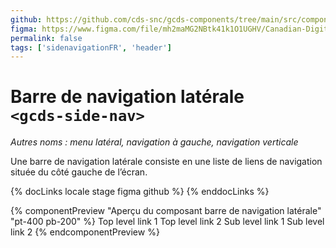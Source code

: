 ```yaml
---
github: https://github.com/cds-snc/gcds-components/tree/main/src/components/gcds-side-navigation
figma: https://www.figma.com/file/mh2maMG2NBtk41k1O1UGHV/Canadian-Digital-Service%E2%80%A8---GC-Design-System?type=design&node-id=5633-11428&mode=design&t=4ltBpy3FPMc9pXcL-0
permalink: false
tags: ['sidenavigationFR', 'header']
---
```


# Barre de navigation latérale <br>`<gcds-side-nav>`

_Autres noms : menu latéral, navigation à gauche, navigation verticale_

Une barre de navigation latérale consiste en une liste de liens de navigation située du côté gauche de l’écran.

{% docLinks locale stage figma github %}
{% enddocLinks %}

{% componentPreview "Aperçu du composant barre de navigation latérale" "pt-400 pb-200" %}
<gcds-side-nav label="Aperçu du composant barre de navigation latérale" lang="fr">
  <gcds-nav-link href="#">Top level link 1</gcds-nav-link>
  <gcds-nav-link href="#">Top level link 2</gcds-nav-link>
  <gcds-nav-group>
    <gcds-nav-link href="#">Sub level link 1</gcds-nav-link>
    <gcds-nav-link href="#">Sub level link 2</gcds-nav-link>
  </gcds-nav-group>
</gcds-side-nav>
{% endcomponentPreview %}
